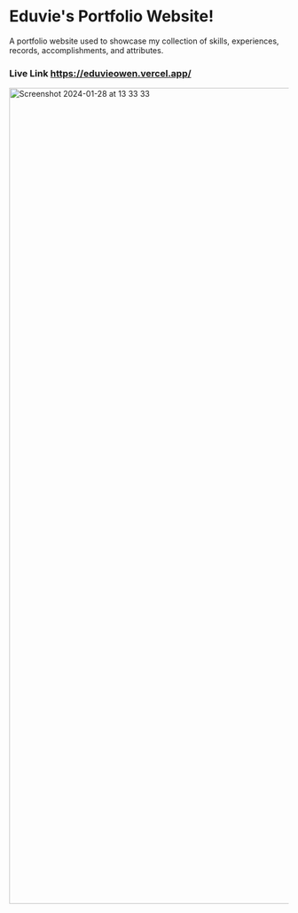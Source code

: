 # Eduvie's Portfolio Website!
A portfolio website used to showcase my collection of skills, experiences, records, accomplishments, and attributes.

### Live Link https://eduvieowen.vercel.app/
<img width="1470" alt="Screenshot 2024-01-28 at 13 33 33" src="https://github.com/eduvieowen/personal-website/assets/103185065/b8ea279e-eb4a-4a72-b23e-0e3167e3d790">
